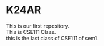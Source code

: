 # K24AR
This is our first repository. <br>
This is CSE111 Class.
<br> this is the last class of CSE111 of sem1.
